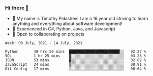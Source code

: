 ### Hi there 👋
- :adult: My name is Timothy Pidashev! I am a 16 year old striving to learn anything and everything about software development!
- :evergreen_tree: Experienced in C#, Python, Java, and Javascript
- 👯 Open to collaborating on projects

<!--START_SECTION:waka-->
```text
Week: 08 July, 2021 - 14 July, 2021

Python       40 hrs 50 mins  ███████████████████████░░   92.27 % 
SQL          1 hr 25 mins    ▓░░░░░░░░░░░░░░░░░░░░░░░░   03.23 % 
JSON         53 mins         ▓░░░░░░░░░░░░░░░░░░░░░░░░   02.02 % 
JavaScript   24 mins         ▒░░░░░░░░░░░░░░░░░░░░░░░░   00.91 % 
Git Config   17 mins         ░░░░░░░░░░░░░░░░░░░░░░░░░   00.64 % 
```
<!--END_SECTION:waka-->
